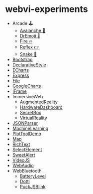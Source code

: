 # webvi-experiments

- Arcade 🕹️
    - [Avalanche 🌠](https://rajsite.github.io/webvi-experiments/Avalanche/)
    - [DrEmoji 💊](https://rajsite.github.io/webvi-experiments/DrEmoji/)
    - [Fire 🔥](https://rajsite.github.io/webvi-experiments/build/Fire/)
    - [Reflex 👉](https://rajsite.github.io/webvi-experiments/Reflex/)
    - [Snake 🐍](https://rajsite.github.io/webvi-experiments/Snake/)
- [Bootstrap](https://rajsite.github.io/webvi-experiments/Bootstrap/)
- [DeclarativeStyle](https://rajsite.github.io/webvi-experiments/DeclarativeStyle/)
- [ECharts](https://rajsite.github.io/webvi-experiments/ECharts/)
- [Express](https://webvicli-express.herokuapp.com/)
- [File](https://rajsite.github.io/webvi-experiments/File/)
- [GoogleCharts](https://rajsite.github.io/webvi-experiments/GoogleCharts/)
- [IFrame](https://rajsite.github.io/webvi-experiments/IFrame/)
- ImmersiveWeb
    - [AugmentedReality](https://rajsite.github.io/webvi-experiments/AugmentedReality/)
    - [HardwareDashboard](https://rajsite.github.io/webvi-experiments/HardwareDashboard/)
    - [SecretBox](https://rajsite.github.io/webvi-experiments/AugmentedRealitySecretBox/)
    - [VirtualReality](https://rajsite.github.io/webvi-experiments/VirtualReality/)
- [JSONParser](https://rajsite.github.io/webvi-experiments/JSONParser/)
- [MachineLearning](https://rajsite.github.io/webvi-experiments/MachineLearning/)
- [PlotToolDemo](https://rajsite.github.io/webvi-experiments/PlotToolDemo/)
- [Map](https://rajsite.github.io/webvi-experiments/Leaflet/)
- [RichText](https://rajsite.github.io/webvi-experiments/RichText/)
- [SelectElement](https://rajsite.github.io/webvi-experiments/SelectElement/)
- [SweetAlert](https://rajsite.github.io/webvi-experiments/SweetAlert/)
- [VideoJS](https://rajsite.github.io/webvi-experiments/VideoJS/)
- [WebAudio](https://rajsite.github.io/webvi-experiments/WebAudio/)
- WebBluetooth
    - [BatteryLevel](https://rajsite.github.io/webvi-experiments/WebBluetooth/BatteryLevel.html)
    - [Dotti](https://rajsite.github.io/webvi-experiments/WebBluetooth/Dotti.html)
    - [PuckJSBlink](https://rajsite.github.io/webvi-experiments/WebBluetooth/PuckJSBlink.html)
